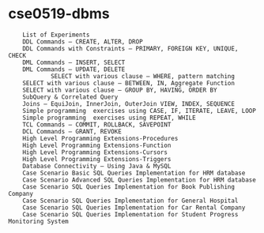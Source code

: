 # cse0519-dbms
        List of Experiments          
        DDL Commands – CREATE, ALTER, DROP        
        DDL Commands with Constraints – PRIMARY, FOREIGN KEY, UNIQUE, CHECK        
        DML Commands – INSERT, SELECT        
        DML Commands – UPDATE, DELETE                 
                SELECT with various clause – WHERE, pattern matching              
        SELECT with various clause – BETWEEN, IN, Aggregate Function   						         
        SELECT with various clause – GROUP BY, HAVING, ORDER BY								
        SubQuery & Correlated Query							
        Joins – EquiJoin, InnerJoin, OuterJoin VIEW, INDEX, SEQUENCE							
        Simple programming  exercises using CASE, IF, ITERATE, LEAVE, LOOP							
        Simple programming  exercises using REPEAT, WHILE								
        TCL Commands – COMMIT, ROLLBACK, SAVEPOINT									
        DCL Commands – GRANT, REVOKE										
        High Level Programming Extensions-Procedures							
        High Level Programming Extensions-Function												
        High Level Programming Extensions-Cursors												
        High Level Programming Extensions-Triggers														
        Database Connectivity – Using Java & MySQL														
        Case Scenario Basic SQL Queries Implementation for HRM database						
        Case Scenario Advanced SQL Queries Implementation for HRM database					
        Case Scenario SQL Queries Implementation for Book Publishing Company					
        Case Scenario SQL Queries Implementation for General Hospital								
        Case Scenario SQL Queries Implementation for Car Rental Company									
        Case Scenario SQL Queries Implementation for Student Progress Monitoring System
